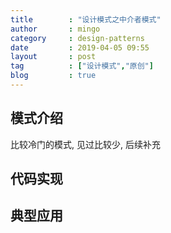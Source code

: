```yaml
---
title        : "设计模式之中介者模式"
author       : mingo
category     : design-patterns
date         : 2019-04-05 09:55
layout       : post
tag          : ["设计模式","原创"]
blog         : true
---
```


## 模式介绍

比较冷门的模式, 见过比较少, 后续补充

## 代码实现

## 典型应用

